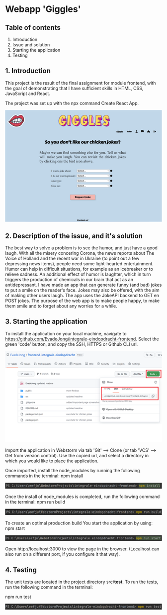 # Webapp 'Giggles'

## Table of contents

1. Introduction
2. Issue and solution
3. Starting the application
4. Testing

## 1. Introduction

This project is the result of the final assignment for module frontend,
with the goal of demonstrating that I have sufficient skills in HTML, CSS, JavaScript and React.

The project was set up with the npx command Create React App.

![most important page](https://github.com/EvadeJong/frontend-integrale-eindopdracht/blob/main/src/assets/images/Gigglerpage.png?raw=true)

## 2. Description of the issue, and it's solution

The best way to solve a problem is to see the humor, and just have a good laugh.
With all the misery concering Corona, the news reports about The Voice of Holland and the recent
war in Ukraine (to point out a few depressing news items), people need some light-hearted entertainment.
Humor can help in difficult situations, for example as an icebreaker or to relieve sadness.
An additional effect of humor is laughter, which in turn triggers the production of chemicals in our brain that act as
an antidepressant.
I have made an app that can generate funny (and bad) jokes to put a smile on the reader's face.
Jokes may also be offered, with the aim of making other users laugh.
The app uses the JokeAPI backend to GET en POST jokes.
The purpose of the web app is to make people happy, to make them smile and to forget about any worries for a while.

## 3. Starting the application

To install the application on your local machine, navigate
to https://github.com/EvadeJong/integrale-eindopdracht-frontend.
Select the green 'code' button, and copy the SSH, HTTPS or Github CLI url.

![github](https://github.com/EvadeJong/frontend-integrale-eindopdracht/blob/main/src/assets/images/Github.png?raw=true)

Import the application in Webstorm via tab 'Git' --> Clone (or tab 'VCS' --> Get from version control).
Use the copied url, and select a directory in which you would like to place the application.

Once imported, install the node_modules by running the following commands in the terminal:
npm install

![github](https://github.com/EvadeJong/frontend-integrale-eindopdracht/blob/main/src/assets/images/NpmInstall.png?raw=true)

Once the install of node_modules is completed, run the following command in the terminal:
npm run build

![github](https://github.com/EvadeJong/frontend-integrale-eindopdracht/blob/main/src/assets/images/NpmRunBuild.png?raw=true)

To create an optimal production build
You start the application by using:
npm start

![github](https://github.com/EvadeJong/frontend-integrale-eindopdracht/blob/main/src/assets/images/NpmRunStart.png?raw=true)

Open http://localhost:3000 to view the page in the browser. (Localhost can also run on a different port, if you configure it that way).

## 4. Testing

The unit tests are located in the project directory src/__test__.
To run the tests, run the following command in the terminal:

npm run test

![github](https://github.com/EvadeJong/frontend-integrale-eindopdracht/blob/main/src/assets/images/NpmRunTest.png?raw=true)

